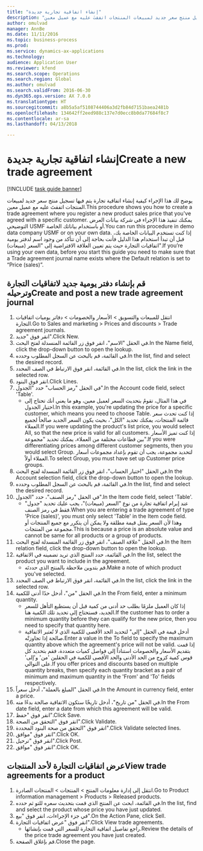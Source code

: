 ```yaml
--- 
title: "إنشاء اتفاقية تجارية جديدة"
description: "يوضح لك هذا الإجراء كيفية إنشاء اتفاقية تجارة يتم فيها تسجيل منتج سعر جديد لمبيعات المنتجات اتفقتَ عليه مع عميل معين."
author: omulvad
manager: AnnBe
ms.date: 11/11/2016
ms.topic: business-process
ms.prod: 
ms.service: dynamics-ax-applications
ms.technology: 
audience: Application User
ms.reviewer: kfend
ms.search.scope: Operations
ms.search.region: Global
ms.author: omulvad
ms.search.validFrom: 2016-06-30
ms.dyn365.ops.version: AX 7.0.0
ms.translationtype: HT
ms.sourcegitcommit: a8b5a5af5108744406a3d2fb84d7151baea2481b
ms.openlocfilehash: 134642ff2eed988c137e7d0ecc8b0da77684f8c7
ms.contentlocale: ar-sa
ms.lasthandoff: 04/13/2018

---
```

# <a name="create-a-new-trade-agreement"></a><span data-ttu-id="f7e17-103">إنشاء اتفاقية تجارية جديدة</span><span class="sxs-lookup"><span data-stu-id="f7e17-103">Create a new trade agreement</span></span>

[!INCLUDE [task guide banner](../../includes/task-guide-banner.md)]

<span data-ttu-id="f7e17-104">يوضح لك هذا الإجراء كيفية إنشاء اتفاقية تجارة يتم فيها تسجيل منتج سعر جديد لمبيعات المنتجات اتفقتَ عليه مع عميل معين.</span><span class="sxs-lookup"><span data-stu-id="f7e17-104">This procedure shows you how to create a trade agreement where you register a new product sales price that you've agreed with a specific customer.</span></span> <span data-ttu-id="f7e17-105">يمكنك تنفيذ هذا الإجراء في شركة بيانات العرض التوضيحي USMF أو باستخدام بياناتك الخاصة.</span><span class="sxs-lookup"><span data-stu-id="f7e17-105">You can run this procedure in demo data company USMF or on your own data.</span></span> <span data-ttu-id="f7e17-106">إذا كنت تستخدم البيانات الخاصة بك، قبل أن تبدأ استخدام هذا الدليل فأنت بحاجة إلى أن تتأكد من وجود اسم لدفتر يومية اتفاقيات التجارة حيث يتم تعيين العلاقة الافتراضية إلى "السعر (مبيعات)".</span><span class="sxs-lookup"><span data-stu-id="f7e17-106">If you’re using your own data, before you start this guide you need to make sure that a Trade agreement journal name exists where the Default relation is set to “Price (sales)”.</span></span>


## <a name="create-and-post-a-new-trade-agreement-journal"></a><span data-ttu-id="f7e17-107">قم بإنشاء دفتر يومية جديد لاتفاقيات التجارة وترحيله</span><span class="sxs-lookup"><span data-stu-id="f7e17-107">Create and post a new trade agreement journal</span></span>
1. <span data-ttu-id="f7e17-108">انتقل للمبيعات والتسويق > الأسعار والخصومات > دفاتر يوميات اتفاقيات التجارة.</span><span class="sxs-lookup"><span data-stu-id="f7e17-108">Go to Sales and marketing > Prices and discounts > Trade agreement journals.</span></span>
2. <span data-ttu-id="f7e17-109">انقر فوق "جديد".</span><span class="sxs-lookup"><span data-stu-id="f7e17-109">Click New.</span></span>
3. <span data-ttu-id="f7e17-110">في الحقل "الاسم"، انقر فوق زر القائمة المنسدلة لفتح البحث.</span><span class="sxs-lookup"><span data-stu-id="f7e17-110">In the Name field, click the drop-down button to open the lookup.</span></span>
4. <span data-ttu-id="f7e17-111">في القائمة، قم بالبحث عن السجل المطلوب وحدده.</span><span class="sxs-lookup"><span data-stu-id="f7e17-111">In the list, find and select the desired record.</span></span>
5. <span data-ttu-id="f7e17-112">في القائمة، انقر فوق الارتباط في الصف المحدد.</span><span class="sxs-lookup"><span data-stu-id="f7e17-112">In the list, click the link in the selected row.</span></span>
6. <span data-ttu-id="f7e17-113">انقر فوق البنود.</span><span class="sxs-lookup"><span data-stu-id="f7e17-113">Click Lines.</span></span>
7. <span data-ttu-id="f7e17-114">في الحقل "رمز الحساب" حدد "الجدول".</span><span class="sxs-lookup"><span data-stu-id="f7e17-114">In the Account code field, select 'Table'.</span></span>
    * <span data-ttu-id="f7e17-115">في هذا المثال، تقومُ بتحديث السعر لعميل معين، وهو ما يعني أنك تحتاج إلى اختيار الجدول.</span><span class="sxs-lookup"><span data-stu-id="f7e17-115">In this example, you're updating the price for a specific customer, which means you need to choose Table.</span></span> <span data-ttu-id="f7e17-116">إذا كنت تحدث سعر قائمة المنتجات، يمكنك تحديد "الكل"، بحيث يكون السعر الجديد صالحاً لجميع العملاء.</span><span class="sxs-lookup"><span data-stu-id="f7e17-116">If you were updating the product's list price, you would select All, so that the new price is valid for all customers.</span></span> <span data-ttu-id="f7e17-117">إذا كنت تميز الأسعار بين قطاعات مختلفة من العملاء، يمكنك تحديد "مجموعة".</span><span class="sxs-lookup"><span data-stu-id="f7e17-117">If you were differentiating prices among different customer segments, then you would select Group.</span></span> <span data-ttu-id="f7e17-118">لتحديد مجموعة، يجب أن تقوم بإعداد مجموعات أسعار العملاء أولاً.</span><span class="sxs-lookup"><span data-stu-id="f7e17-118">To select Group, you must have set up Customer price groups.</span></span>  
8. <span data-ttu-id="f7e17-119">في الحقل "اختيار الحساب"، انقر فوق زر القائمة المنسدلة لفتح البحث.</span><span class="sxs-lookup"><span data-stu-id="f7e17-119">In the Account selection field, click the drop-down button to open the lookup.</span></span>
9. <span data-ttu-id="f7e17-120">في القائمة، قم بالبحث عن السجل المطلوب وحدده.</span><span class="sxs-lookup"><span data-stu-id="f7e17-120">In the list, find and select the desired record.</span></span>
10. <span data-ttu-id="f7e17-121">في الحقل "رمز الصنف"، حدد "الجدول".</span><span class="sxs-lookup"><span data-stu-id="f7e17-121">In the Item code field, select 'Table'.</span></span>
    * <span data-ttu-id="f7e17-122">عند إبرام اتفاقية تجارة من نوع "السعر (مبيعات)"، يجب عليك تحديد "جدول" فقط في رمز الصنف.</span><span class="sxs-lookup"><span data-stu-id="f7e17-122">When you are entering a trade agreement of type 'Price (sales)', you must only select 'Table' in the Item code field.</span></span> <span data-ttu-id="f7e17-123">وهذا لأن السعر يمثل قيمة مطلقة ولا يمكن أن يتكرر مع جميع المنتجات أو مجموعة من المنتجات.</span><span class="sxs-lookup"><span data-stu-id="f7e17-123">This is because a price is an absolute value and cannot be same for all products or a group of products.</span></span>  
11. <span data-ttu-id="f7e17-124">في الحقل "علاقة الصنف"، انقر فوق زر القائمة المنسدلة لفتح البحث.</span><span class="sxs-lookup"><span data-stu-id="f7e17-124">In the Item relation field, click the drop-down button to open the lookup.</span></span>
12. <span data-ttu-id="f7e17-125">في القائمة، حدد المنتج الذي تريد تضمينه في الاتفاقية.</span><span class="sxs-lookup"><span data-stu-id="f7e17-125">In the list, select the product you want to include in the agreement.</span></span>
    * <span data-ttu-id="f7e17-126">قم بتدوين ملاحظة بالمنتج الذي حددتَه.</span><span class="sxs-lookup"><span data-stu-id="f7e17-126">Make a note of which product you've selected.</span></span>  
13. <span data-ttu-id="f7e17-127">في القائمة، انقر فوق الارتباط في الصف المحدد.</span><span class="sxs-lookup"><span data-stu-id="f7e17-127">In the list, click the link in the selected row.</span></span>
14. <span data-ttu-id="f7e17-128">في الحقل "من"، أدخل حدًا أدنى للكمية.</span><span class="sxs-lookup"><span data-stu-id="f7e17-128">In the From field, enter a minimum quantity.</span></span>
    * <span data-ttu-id="f7e17-129">إذا كان العميل ملزمًا بطلب حد أدنى من كمية قبل أن يستطيع التأهل للسعر الجديد، فستحتاج إلى تحديد تلك الكمية هنا.</span><span class="sxs-lookup"><span data-stu-id="f7e17-129">If the customer has to order a minimum quantity  before they can qualify for the new price, then you need to specify that quantity here.</span></span>  
    * <span data-ttu-id="f7e17-130">أدخل قيمة في الحقل "إلى" لتحديد الحد الأقصى للكمية الذي لا تُعتبر الاتفاقية صالحة إذا تجاوزتْه.</span><span class="sxs-lookup"><span data-stu-id="f7e17-130">Enter a value in the To field to specify the maximum quantity above which the agreement's price will not be valid.</span></span> <span data-ttu-id="f7e17-131">إذا قمت بتقديم الأسعار والخصومات استناداً إلى فواصل كميات متعددة، فقم بتحديد كل قوس كمية كزوج من الحد الأدنى والحد الأقصى للكمية في الحقلين 'من' و'إلى' على التوالي.</span><span class="sxs-lookup"><span data-stu-id="f7e17-131">If you offer prices and discounts based on multiple quantity breaks, then specify each quantity bracket as a pair of minimum and maximum quantity in the 'From' and 'To' fields respectively.</span></span>  
15. <span data-ttu-id="f7e17-132">في الحقل "المبلغ بالعملة"، أدخل سعراً.</span><span class="sxs-lookup"><span data-stu-id="f7e17-132">In the Amount in currency field, enter a price.</span></span>
16. <span data-ttu-id="f7e17-133">في الحقل "من تاريخ"، أدخل تاريخًا ستكون الاتفاقية صالحة بدءًا منه.</span><span class="sxs-lookup"><span data-stu-id="f7e17-133">In the From date field, enter a date from which this agreement will be valid.</span></span>
17. <span data-ttu-id="f7e17-134">انقر فوق "حفظ".</span><span class="sxs-lookup"><span data-stu-id="f7e17-134">Click Save.</span></span>
18. <span data-ttu-id="f7e17-135">انقر فوق "التحقق من الصحة‬".</span><span class="sxs-lookup"><span data-stu-id="f7e17-135">Click Validate.</span></span>
19. <span data-ttu-id="f7e17-136">انقر فوق "التحقق من صحة البنود المحددة".</span><span class="sxs-lookup"><span data-stu-id="f7e17-136">Click Validate selected lines.</span></span>
20. <span data-ttu-id="f7e17-137">انقر فوق "موافق".</span><span class="sxs-lookup"><span data-stu-id="f7e17-137">Click OK.</span></span>
21. <span data-ttu-id="f7e17-138">انقر فوق "ترحيل".</span><span class="sxs-lookup"><span data-stu-id="f7e17-138">Click Post.</span></span>
22. <span data-ttu-id="f7e17-139">انقر فوق "موافق".</span><span class="sxs-lookup"><span data-stu-id="f7e17-139">Click OK.</span></span>

## <a name="view-trade-agreements-for-a-product"></a><span data-ttu-id="f7e17-140">عرض اتفاقيات التجارة لأحد المنتجات</span><span class="sxs-lookup"><span data-stu-id="f7e17-140">View trade agreements for a product</span></span>
1. <span data-ttu-id="f7e17-141">انتقل إلى إدارة معلومات المنتج > المنتجات > المنتجات الصادرة.</span><span class="sxs-lookup"><span data-stu-id="f7e17-141">Go to Product information management > Products > Released products.</span></span>
2. <span data-ttu-id="f7e17-142">في القائمة، ابحث عن المنتج الذي قمت بتحديث سعره للتو ثم حدده.</span><span class="sxs-lookup"><span data-stu-id="f7e17-142">In the list, find and select the product whose price you have just updated.</span></span>
3. <span data-ttu-id="f7e17-143">في جزء الإجراءات، انقر فوق "بيع‬".</span><span class="sxs-lookup"><span data-stu-id="f7e17-143">On the Action Pane, click Sell.</span></span>
4. <span data-ttu-id="f7e17-144">انقر فوق "عرض اتفاقيات التجارة".</span><span class="sxs-lookup"><span data-stu-id="f7e17-144">Click View trade agreements.</span></span>
    * <span data-ttu-id="f7e17-145">راجع تفاصيل اتفاقية التجارة للسعر التي قمت بإنشائها.</span><span class="sxs-lookup"><span data-stu-id="f7e17-145">Review the details of the price trade agreement you have just created.</span></span>    
5. <span data-ttu-id="f7e17-146">قم بإغلاق الصفحة.</span><span class="sxs-lookup"><span data-stu-id="f7e17-146">Close the page.</span></span>


